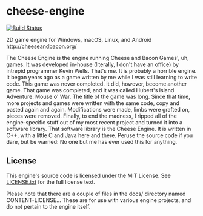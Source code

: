# cheese-engine
[![Build Status](http://wells-family.xyz:8080/jenkins/buildStatus/icon?job=cheese-engine)](https://wells-family.xyz/jenkins/job/cheese-engine/)

2D game engine for Windows, macOS, Linux, and Android
http://cheeseandbacon.org/

The Cheese Engine is the engine running Cheese and Bacon Games', uh, games.
It was developed in-house (literally, I don't have an office) by intrepid programmer Kevin Wells. That's me.
It is probably a horrible engine. It began years ago as a game written by me while I was still learning to write code.
This game was never completed. It did, however, become another game.
That game was completed, and it was called Hubert's Island Adventure: Mouse o' War. The title of the game was long.
Since that time, more projects and games were written with the same code, copy and pasted again and again.
Modifications were made, limbs were grafted on, pieces were removed.
Finally, to end the madness, I ripped all of the engine-specific stuff out of my most recent project and turned it into a software library.
That software library is the Cheese Engine. It is written in C++, with a little C and Java here and there.
Peruse the source code if you dare, but be warned: No one but me has ever used this for anything.

## License
This engine's source code is licensed under the MIT License. See [LICENSE.txt](docs/LICENSE.txt) for the full license text.

Please note that there are a couple of files in the docs/ directory named CONTENT-LICENSE...
These are for use with various engine projects, and do not pertain to the engine itself.
